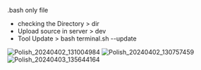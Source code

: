 .bash only file
* checking the Directory > dir
* Upload source in server > dev
* Tool Update > bash terminal.sh --update

![Polish_20240402_131004984](https://github.com/Mr-Banana-2045/Server-terminal/assets/109140672/056a9bde-a0c3-4bf8-bee4-368164ec67e6)
![Polish_20240402_130757459](https://github.com/Mr-Banana-2045/Server-terminal/assets/109140672/bc3b622f-edc9-40e2-a128-fec04b8ba647)
![Polish_20240403_135644164](https://github.com/Mr-Banana-2045/Server-terminal/assets/109140672/82dae9c0-207f-4f5d-bc57-43d96e75be5a)
